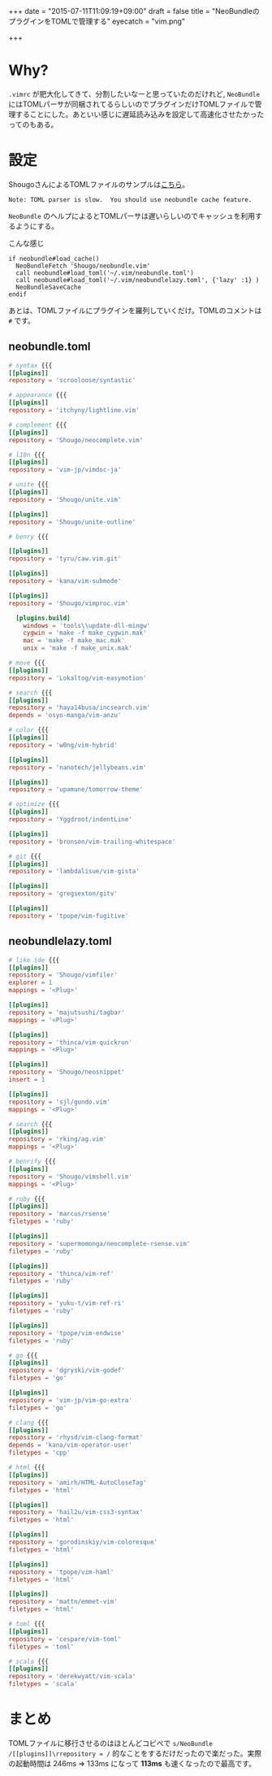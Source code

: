 +++
date = "2015-07-11T11:09:19+09:00"
draft = false
title = "NeoBundleのプラグインをTOMLで管理する"
eyecatch = "vim.png"

+++


# Why?
```.vimrc``` が肥大化してきて、分割したいなーと思っていたのだけれど, ```NeoBundle``` にはTOMLパーサが同梱されてるらしいのでプラグインだけTOMLファイルで管理することにした。あといい感じに遅延読み込みを設定して高速化させたかったってのもある。


# 設定
ShougoさんによるTOMLファイルのサンプルは[こちら](https://github.com/Shougo/shougo-s-github/blob/master/vim/rc/neobundle.toml)。

```
Note: TOML parser is slow.  You should use neobundle cache feature.
```

```NeoBundle``` のヘルプによるとTOMLパーサは遅いらしいのでキャッシュを利用するようにする。


こんな感じ

```vim
if neobundle#load_cache()
  NeoBundleFetch 'Shougo/neobundle.vim'
  call neobundle#load_toml('~/.vim/neobundle.toml')
  call neobundle#load_toml('~/.vim/neobundlelazy.toml', {'lazy' :1} )
  NeoBundleSaveCache
endif
```

あとは、TOMLファイルにプラグインを羅列していくだけ。TOMLのコメントは ```#``` です。

## neobundle.toml

```toml
# syntax {{{
[[plugins]]
repository = 'scrooloose/syntastic'

# appearance {{{
[[plugins]]
repository = 'itchyny/lightline.vim'

# complement {{{
[[plugins]]
repository = 'Shougo/neocomplete.vim'

# l10n {{{
[[plugins]]
repository = 'vim-jp/vimdoc-ja'

# unite {{{
[[plugins]]
repository = 'Shougo/unite.vim'

[[plugins]]
repository = 'Shougo/unite-outline'

# benry {{{

[[plugins]]
repository = 'tyru/caw.vim.git'

[[plugins]]
repository = 'kana/vim-submode'

[[plugins]]
repository = 'Shougo/vimproc.vim'

  [plugins.build]
    windows = 'tools\\update-dll-mingw'
    cygwin = 'make -f make_cygwin.mak'
    mac = 'make -f make_mac.mak'
    unix = 'make -f make_unix.mak'

# move {{{
[[plugins]]
repository = 'Lokaltog/vim-easymotion'

# search {{{
[[plugins]]
repository = 'haya14busa/incsearch.vim'
depends = 'osyo-manga/vim-anzu'

# color {{{
[[plugins]]
repository = 'w0ng/vim-hybrid'

[[plugins]]
repository = 'nanotech/jellybeans.vim'

[[plugins]]
repository = 'upamune/tomorrow-theme'

# optimize {{{
[[plugins]]
repository = 'Yggdroot/indentLine'

[[plugins]]
repository = 'bronson/vim-trailing-whitespace'

# git {{{
[[plugins]]
repository = 'lambdalisue/vim-gista'

[[plugins]]
repository = 'gregsexton/gitv'

[[plugins]]
repository = 'tpope/vim-fugitive'
```

## neobundlelazy.toml

```toml
# like ide {{{
[[plugins]]
repository = 'Shougo/vimfiler'
explorer = 1
mappings = '<Plug>'

[[plugins]]
repository = 'majutsushi/tagbar'
mappings = '<Plug>'

[[plugins]]
repository = 'thinca/vim-quickrun'
mappings = '<Plug>'

[[plugins]]
repository = 'Shougo/neosnippet'
insert = 1

[[plugins]]
repository = 'sjl/gundo.vim'
mappings = '<Plug>'

# search {{{
[[plugins]]
repository = 'rking/ag.vim'
mappings = '<Plug>'

# benrify {{{
[[plugins]]
repository = 'Shougo/vimshell.vim'
mappings = '<Plug>'

# ruby {{{
[[plugins]]
repository = 'marcus/rsense'
filetypes = 'ruby'

[[plugins]]
repository = 'supermomonga/neocomplete-rsense.vim'
filetypes = 'ruby'

[[plugins]]
repository = 'thinca/vim-ref'
filetypes = 'ruby'

[[plugins]]
repository = 'yuku-t/vim-ref-ri'
filetypes = 'ruby'

[[plugins]]
repository = 'tpope/vim-endwise'
filetypes = 'ruby'

# go {{{
[[plugins]]
repository = 'dgryski/vim-godef'
filetypes = 'go'

[[plugins]]
repository = 'vim-jp/vim-go-extra'
filetypes = 'go'

# clang {{{
[[plugins]]
repository = 'rhysd/vim-clang-format'
depends = 'kana/vim-operator-user'
filetypes = 'cpp'

# html {{{
[[plugins]]
repository = 'amirh/HTML-AutoCloseTag'
filetypes = 'html'

[[plugins]]
repository = 'hail2u/vim-css3-syntax'
filetypes = 'html'

[[plugins]]
repository = 'gorodinskiy/vim-coloresque'
filetypes = 'html'

[[plugins]]
repository = 'tpope/vim-haml'
filetypes = 'html'

[[plugins]]
repository = 'mattn/emmet-vim'
filetypes = 'html'

# toml {{{
[[plugins]]
repository = 'cespare/vim-toml'
filetypes = 'toml'

# scala {{{
[[plugins]]
repository = 'derekwyatt/vim-scala'
filetypes = 'scala'
```

# まとめ
TOMLファイルに移行させるのはほとんどコピペで ```s/NeoBundle /[[plugins]]\rrepository = /``` 的なことをするだけだったので楽だった。実際の起動時間は 246ms => 133ms になって **113ms** も速くなったので最高です。

